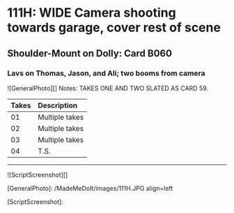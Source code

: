 # 111H: WIDE Camera shooting towards garage, cover rest of scene

## Shoulder-Mount on Dolly: Card B060

### Lavs on Thomas, Jason, and Ali; two booms from camera

![GeneralPhoto][]
Notes: TAKES ONE AND TWO SLATED AS CARD 59.

| Takes | Description |
|:---|:----|
| 01 | Multiple takes |
| 02 | Multiple takes |
| 03 | Multiple takes |
| 04 | T.S. |

----

![ScriptScreenshot][]


[GeneralPhoto]: /MadeMeDoIt/images/111H.JPG align=left

[ScriptScreenshot]: 